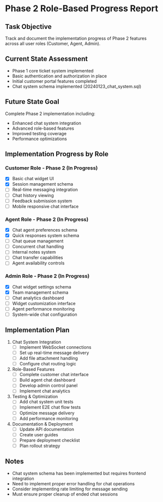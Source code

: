# Phase 2 Role-Based Progress Report

## Task Objective
Track and document the implementation progress of Phase 2 features across all user roles (Customer, Agent, Admin).

## Current State Assessment
- Phase 1 core ticket system implemented
- Basic authentication and authorization in place
- Initial customer portal features completed
- Chat system schema implemented (20240123_chat_system.sql)

## Future State Goal
Complete Phase 2 implementation including:
- Enhanced chat system integration
- Advanced role-based features
- Improved testing coverage
- Performance optimizations

## Implementation Progress by Role

### Customer Role - Phase 2 (In Progress)
- [x] Basic chat widget UI
- [x] Session management schema
- [ ] Real-time messaging integration
- [ ] Chat history viewing
- [ ] Feedback submission system
- [ ] Mobile responsive chat interface

### Agent Role - Phase 2 (In Progress)
- [x] Chat agent preferences schema
- [x] Quick responses system schema
- [ ] Chat queue management
- [ ] Concurrent chat handling
- [ ] Internal notes system
- [ ] Chat transfer capabilities
- [ ] Agent availability controls

### Admin Role - Phase 2 (In Progress)
- [x] Chat widget settings schema
- [x] Team management schema
- [ ] Chat analytics dashboard
- [ ] Widget customization interface
- [ ] Agent performance monitoring
- [ ] System-wide chat configuration

## Implementation Plan

1. Chat System Integration
   - [ ] Implement WebSocket connections
   - [ ] Set up real-time message delivery
   - [ ] Add file attachment handling
   - [ ] Configure chat routing logic

2. Role-Based Features
   - [ ] Complete customer chat interface
   - [ ] Build agent chat dashboard
   - [ ] Develop admin control panel
   - [ ] Implement chat analytics

3. Testing & Optimization
   - [ ] Add chat system unit tests
   - [ ] Implement E2E chat flow tests
   - [ ] Optimize message delivery
   - [ ] Add performance monitoring

4. Documentation & Deployment
   - [ ] Update API documentation
   - [ ] Create user guides
   - [ ] Prepare deployment checklist
   - [ ] Plan rollout strategy

## Notes
- Chat system schema has been implemented but requires frontend integration
- Need to implement proper error handling for chat operations
- Consider implementing rate limiting for message sending
- Must ensure proper cleanup of ended chat sessions 
